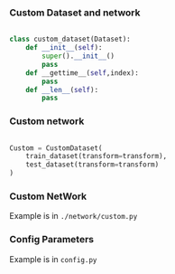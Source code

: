 
### Custom Dataset and network 
```py

class custom_dataset(Dataset):
    def __init__(self):
        super().__init__()
        pass
    def __gettime__(self,index):
        pass
    def __len__(self):
        pass
```

### Custom network 
```py

Custom = CustomDataset(
    train_dataset(transform=transform),
    test_dataset(transform=transform)
)
```

### Custom NetWork

Example is in `./network/custom.py`

### Config Parameters

Example is in `config.py`

